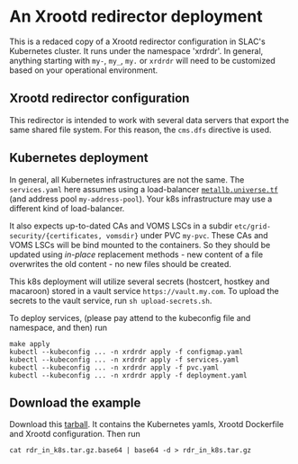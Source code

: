 # An Xrootd redirector deployment 

This is a redaced copy of a Xrootd redirector configuration in SLAC's Kubernetes cluster. It runs under
the namespace 'xrdrdr'. In general, anything starting with `my-`, `my_`, `my.` or `xrdrdr` will need to be 
customized based on your operational environment.

## Xrootd redirector configuration

This redirector is intended to work with several data servers that export the same shared file system.
For this reason, the `cms.dfs` directive is used.

## Kubernetes deployment

In general, all Kubernetes infrastructures are not the same. The `services.yaml` here assumes using
a load-balancer [`metallb.universe.tf`](https://metallb.io) (and address pool `my-address-pool`). Your 
k8s infrastructure may use a different kind of load-balancer.

It also expects up-to-dated CAs and VOMS LSCs in a subdir `etc/grid-security/{certificates, vomsdir}` under
PVC `my-pvc`. These CAs and VOMS LSCs will be bind mounted to the containers. So they should be updated
using *in-place* replacement methods - new content of a file overwrites the old content - no new files 
should be created.

This k8s deployment will utilize several secrets (hostcert, hostkey and macaroon) stored in a vault service
`https://vault.my.com`. To upload the secrets to the vault service, run `sh upload-secrets.sh`.

To deploy services, (please pay attend to the kubeconfig file and namespace, and then) run
```
make apply
kubectl --kubeconfig ... -n xrdrdr apply -f configmap.yaml
kubectl --kubeconfig ... -n xrdrdr apply -f services.yaml
kubectl --kubeconfig ... -n xrdrdr apply -f pvc.yaml
kubectl --kubeconfig ... -n xrdrdr apply -f deployment.yaml
```

## Download the example

Download this [tarball](rdr_in_k8s.tar.gz.base64). It contains the Kubernetes yamls, Xrootd Dockerfile and 
Xrootd configuration. Then run
```
cat rdr_in_k8s.tar.gz.base64 | base64 -d > rdr_in_k8s.tar.gz
```

